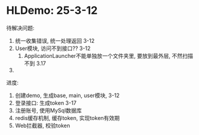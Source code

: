 

# HLDemo: 25-3-12

待解决问题:
1. 统一收集错误, 统一处理返回 3-12
2. User模块, 访问不到接口??  3-12
    1. ApplicationLauncher不能单独放一个文件夹里, 要放到最外层, 不然扫描不到 3.17
3.

进度:
1. 创建demo, 生成base, main, user模块, 3-12
2. 登录接口: 生成token 3-17
3. 注册账号, 使用MySql数据库
4. redis缓存机制, 缓存token, 实现token有效期
5. Web拦截器, 校验token
